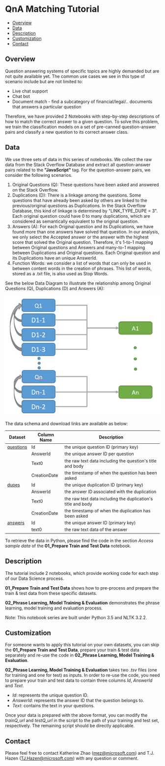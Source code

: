 # QnA Matching Tutorial

- [Overview](#overview)
- [Data](#data)
- [Description](#description)
- [Customization](#customization)
- [Contact](#contact)

## <a name="overview"></a>Overview

Question answering systems of specific topics are highly demanded but are not quite available yet. The common use cases we see in this type of scenario include but are not limited to:
* Live chat support
* Chat bot
* Document match - find a subcategory of financial/legal/.. documents that answers a particular question

Therefore, we have provided 2 Notebooks with step-by-step descriptions of how to match the correct answer to a given question. To solve this problem, we train the classification models on a set of pre-canned question-answer pairs and classify a new question to its correct answer class.


## <a name="data"></a>Data

We use three sets of data in this series of notebooks. We collect the raw data from the Stack Overflow Database and extract all question-answer pairs related to the __"JavaScript"__ tag. For the question-answer pairs, we consider the following scenarios.

1. Original Questions (Q): These questions have been asked and answered on the Stack Overflow.
2. Duplications (D): There is a linkage among the questions. Some questions that have already been asked by others are linked to the previous/original questions as Duplications. In the Stack Overflow Database, this kind of linkage is determined by "LINK_TYPE_DUPE = 3". Each original question could have 0 to many duplications, which are considered as semantically equivalent to the original question.
3. Answers (A): For each Original question and its Duplications, we have found more than one answers have solved that question. In our analysis, we only select the Accepted answer or the answer with the highest score that solved the Original question. Therefore, it's 1-to-1 mapping between Original questions and Answers and many-to-1 mapping between Duplications and Original questions. Each Original question and its Duplications have an unique AnswerId.
4. Function Words: we consider a list of words that can only be used in between content words in the creation of phrases. This list of words, stored as a .txt file, is also used as Stop Words.

See the below Data Diagram to illustrate the relationship among Original Questions (Q), Duplications (D) and Answers (A):

<img src="https://raw.githubusercontent.com/Azure/Document_Matching/master/pic/data_diagram.png">

The data schema and download links are available as below:

| Dataset | Column Name | Description
| ----------|------------|--------
| [questions](https://mezsa.blob.core.windows.net/stackoverflow/orig-q.tsv.gz) | Id | the unique question ID (primary key)
|  | AnswerId | the unique answer ID per question
|  | Text0 | the raw text data including the question's title and body
|  | CreationDate | the timestamp of when the question has been asked
| [dupes](https://mezsa.blob.core.windows.net/stackoverflow/dup-q.tsv.gz) | Id | the unique duplication ID (primary key)
|  | AnswerId | the answer ID associated with the duplication
|  | Text0 | the raw text data including the duplication's title and body
|  | CreationDate | the timestamp of when the duplication has been asked
| [answers](https://mezsa.blob.core.windows.net/stackoverflow/ans.tsv.gz)  | Id | the unique answer ID (primary key)
|  | text0 | the raw text data of the answer

To retrieve the data in Python, please find the code in the section _Access sample data_ of the __01_Prepare Train and Test Data__ notebook.


## <a name="description"></a>Description

The tutorial include 2 notebooks, which provide working code for each step of our Data Science process.

__01_Prepare Train and Test Data__ shows how to pre-process and prepare the train & test data from these specific datasets.

__02_Phrase Learning, Model Training & Evaluation__ demonstrates the phrase learning, model training and evaluation process.

Note: This notebook series are built under Python 3.5 and NLTK 3.2.2.


## <a name="customization"></a>Customization

For someone wants to apply this tutorial on your own datasets, you can skip the __01_Prepare Train and Test Data__, prepare your train & test data separately and re-use the code in __02_Phrase Learning, Model Training & Evaluation__.

__02_Phrase Learning, Model Training & Evaluation__ takes two _.tsv_ files (one for training and one for test) as inputs. In order to re-use the code, you need to prepare your train and test data to contain three columns _Id_, _AnswerId_ and _Text_.

* _Id_: represents the unique question ID.
* _AnswerId_: represents the answer ID that the question belongs to.
* _Text_: contains the text in your questions.

Once your data is prepared with the above format, you can modify the _trainQ_url_ and _testQ_url_ in the script to the path of your training and test set, respectively. The remaining script should be directly applicable.


## <a name="contact"></a>Contact

Please feel free to contact Katherine Zhao (mez@microsoft.com) and T.J. Hazen (TJ.Hazen@microsoft.com) with any question or comment.
